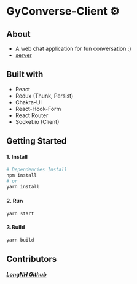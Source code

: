 # GyConverse-Client ⚙️

## About

- A web chat application for fun conversation :)
- [server](https://github.com/gywreb/gyconverse-server)

## Built with

- React
- Redux (Thunk, Persist)
- Chakra-UI
- React-Hook-Form
- React Router
- Socket.io (Client)

## Getting Started

#### 1. Install

```bash
# Dependencies Install
npm install
# or
yarn install
```

#### 2. Run

```
yarn start
```

#### 3.Build

```
yarn build
```

## Contributors

##### [LongNH Github](https://github.com/gywreb)
